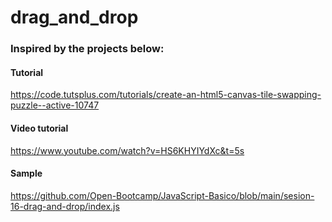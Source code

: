 # drag_and_drop 

### Inspired by the projects below:

#### Tutorial

https://code.tutsplus.com/tutorials/create-an-html5-canvas-tile-swapping-puzzle--active-10747

#### Video tutorial

https://www.youtube.com/watch?v=HS6KHYIYdXc&t=5s

#### Sample

https://github.com/Open-Bootcamp/JavaScript-Basico/blob/main/sesion-16-drag-and-drop/index.js